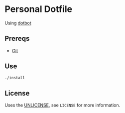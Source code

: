 # Personal Dotfile

Using [dotbot](https://github.com/anishathalye/dotbot)

## Prereqs
- [Git](https://git-scm.com)

## Use
```sh
./install
```

## License
Uses the [UNLICENSE](https://unlicense), see `LICENSE` for more information.

